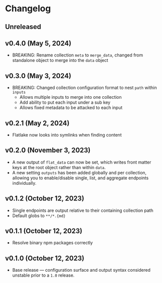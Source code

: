 # Changelog

<!-- 
    Add changes to the Unreleased section during development.
    Do not change this header — the GitHub action that releases
    this project will edit this file and add the version header for you.
    The Unreleased block will also be used for the GitHub release notes.
-->

## Unreleased

## v0.4.0 (May 5, 2024)

* BREAKING: Rename collection `meta` to `merge_data`, changed from standalone object to merge into the `data` object

## v0.3.0 (May 3, 2024)

* BREAKING: Changed collection configuration format to nest `path` within `inputs`
  * Allows multiple inputs to merge into one collection
  * Add ability to put each input under a sub key
  * Allows fixed metadata to be attacked to each input

## v0.2.1 (May 2, 2024)

* Flatlake now looks into symlinks when finding content

## v0.2.0 (November 3, 2023)

* A new output of `flat_data` can now be set, which writes front matter keys at the root object rather than within `data`.
* A new setting `outputs` has been added globally and per collection, allowing you to enable/disable single, list, and aggregate endpoints individually.

## v0.1.2 (October 12, 2023)

* Single endpoints are output relative to their containing collection path
* Default globs to `**/*.{md}`

## v0.1.1 (October 12, 2023)

* Resolve binary npm packages correctly

## v0.1.0 (October 12, 2023)

* Base release — configuration surface and output syntax considered unstable prior to a `1.0` release.
